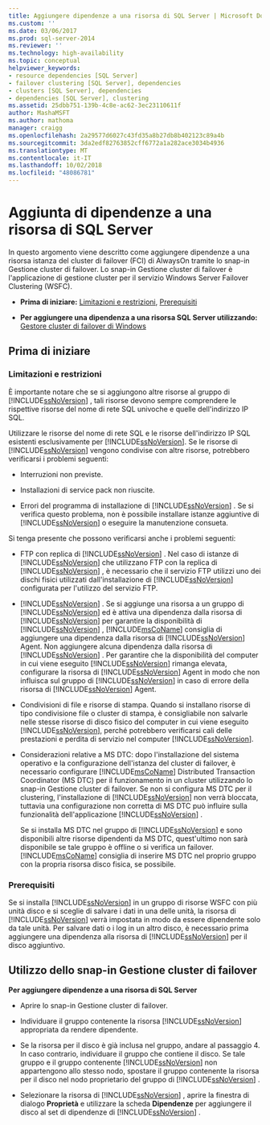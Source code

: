 ```yaml
---
title: Aggiungere dipendenze a una risorsa di SQL Server | Microsoft Docs
ms.custom: ''
ms.date: 03/06/2017
ms.prod: sql-server-2014
ms.reviewer: ''
ms.technology: high-availability
ms.topic: conceptual
helpviewer_keywords:
- resource dependencies [SQL Server]
- failover clustering [SQL Server], dependencies
- clusters [SQL Server], dependencies
- dependencies [SQL Server], clustering
ms.assetid: 25dbb751-139b-4c8e-ac62-3ec23110611f
author: MashaMSFT
ms.author: mathoma
manager: craigg
ms.openlocfilehash: 2a29577d6027c43fd35a8b27db8b402123c89a4b
ms.sourcegitcommit: 3da2edf82763852cff6772a1a282ace3034b4936
ms.translationtype: MT
ms.contentlocale: it-IT
ms.lasthandoff: 10/02/2018
ms.locfileid: "48086781"
---
```

# <a name="add-dependencies-to-a-sql-server-resource"></a>Aggiunta di dipendenze a una risorsa di SQL Server
  In questo argomento viene descritto come aggiungere dipendenze a una risorsa istanza del cluster di failover (FCI) di AlwaysOn tramite lo snap-in Gestione cluster di failover. Lo snap-in Gestione cluster di failover è l'applicazione di gestione cluster per il servizio Windows Server Failover Clustering (WSFC).  
  
-   **Prima di iniziare:**  [Limitazioni e restrizioni](#Restrictions), [Prerequisiti](#Prerequisites)  
  
-   **Per aggiungere una dipendenza a una risorsa SQL Server utilizzando:** [Gestore cluster di failover di Windows](#WinClusManager)  
  
##  <a name="BeforeYouBegin"></a> Prima di iniziare  
  
###  <a name="Restrictions"></a> Limitazioni e restrizioni  
 È importante notare che se si aggiungono altre risorse al gruppo di [!INCLUDE[ssNoVersion](../../../includes/ssnoversion-md.md)] , tali risorse devono sempre comprendere le rispettive risorse del nome di rete SQL univoche e quelle dell'indirizzo IP SQL.  
  
 Utilizzare le risorse del nome di rete SQL e le risorse dell'indirizzo IP SQL esistenti esclusivamente per [!INCLUDE[ssNoVersion](../../../includes/ssnoversion-md.md)]. Se le risorse di [!INCLUDE[ssNoVersion](../../../includes/ssnoversion-md.md)] vengono condivise con altre risorse, potrebbero verificarsi i problemi seguenti:  
  
-   Interruzioni non previste.  
  
-   Installazioni di service pack non riuscite.  
  
-   Errori del programma di installazione di [!INCLUDE[ssNoVersion](../../../includes/ssnoversion-md.md)] . Se si verifica questo problema, non è possibile installare istanze aggiuntive di [!INCLUDE[ssNoVersion](../../../includes/ssnoversion-md.md)] o eseguire la manutenzione consueta.  
  
 Si tenga presente che possono verificarsi anche i problemi seguenti:  
  
-   FTP con replica di [!INCLUDE[ssNoVersion](../../../includes/ssnoversion-md.md)] . Nel caso di istanze di [!INCLUDE[ssNoVersion](../../../includes/ssnoversion-md.md)] che utilizzano FTP con la replica di [!INCLUDE[ssNoVersion](../../../includes/ssnoversion-md.md)] , è necessario che il servizio FTP utilizzi uno dei dischi fisici utilizzati dall'installazione di [!INCLUDE[ssNoVersion](../../../includes/ssnoversion-md.md)] configurata per l'utilizzo del servizio FTP.  
  
-   [!INCLUDE[ssNoVersion](../../../includes/ssnoversion-md.md)] . Se si aggiunge una risorsa a un gruppo di [!INCLUDE[ssNoVersion](../../../includes/ssnoversion-md.md)] ed è attiva una dipendenza dalla risorsa di [!INCLUDE[ssNoVersion](../../../includes/ssnoversion-md.md)] per garantire la disponibilità di [!INCLUDE[ssNoVersion](../../../includes/ssnoversion-md.md)] , [!INCLUDE[msCoName](../../../includes/msconame-md.md)] consiglia di aggiungere una dipendenza dalla risorsa di [!INCLUDE[ssNoVersion](../../../includes/ssnoversion-md.md)] Agent. Non aggiungere alcuna dipendenza dalla risorsa di [!INCLUDE[ssNoVersion](../../../includes/ssnoversion-md.md)] . Per garantire che la disponibilità del computer in cui viene eseguito [!INCLUDE[ssNoVersion](../../../includes/ssnoversion-md.md)] rimanga elevata, configurare la risorsa di [!INCLUDE[ssNoVersion](../../../includes/ssnoversion-md.md)] Agent in modo che non influisca sul gruppo di [!INCLUDE[ssNoVersion](../../../includes/ssnoversion-md.md)] in caso di errore della risorsa di [!INCLUDE[ssNoVersion](../../../includes/ssnoversion-md.md)] Agent.  
  
-   Condivisioni di file e risorse di stampa. Quando si installano risorse di tipo condivisione file o cluster di stampa, è consigliabile non salvarle nelle stesse risorse di disco fisico del computer in cui viene eseguito [!INCLUDE[ssNoVersion](../../../includes/ssnoversion-md.md)], perché potrebbero verificarsi cali delle prestazioni e perdita di servizio nel computer [!INCLUDE[ssNoVersion](../../../includes/ssnoversion-md.md)].  
  
-   Considerazioni relative a MS DTC: dopo l'installazione del sistema operativo e la configurazione dell'istanza del cluster di failover, è necessario configurare [!INCLUDE[msCoName](../../../includes/msconame-md.md)] Distributed Transaction Coordinator (MS DTC) per il funzionamento in un cluster utilizzando lo snap-in Gestione cluster di failover. Se non si configura MS DTC per il clustering, l'installazione di [!INCLUDE[ssNoVersion](../../../includes/ssnoversion-md.md)] non verrà bloccata, tuttavia una configurazione non corretta di MS DTC può influire sulla funzionalità dell'applicazione [!INCLUDE[ssNoVersion](../../../includes/ssnoversion-md.md)] .  
  
     Se si installa MS DTC nel gruppo di [!INCLUDE[ssNoVersion](../../../includes/ssnoversion-md.md)] e sono disponibili altre risorse dipendenti da MS DTC, quest'ultimo non sarà disponibile se tale gruppo è offline o si verifica un failover. [!INCLUDE[msCoName](../../../includes/msconame-md.md)] consiglia di inserire MS DTC nel proprio gruppo con la propria risorsa disco fisica, se possibile.  
  
###  <a name="Prerequisites"></a> Prerequisiti  
 Se si installa [!INCLUDE[ssNoVersion](../../../includes/ssnoversion-md.md)] in un gruppo di risorse WSFC con più unità disco e si sceglie di salvare i dati in una delle unità, la risorsa di [!INCLUDE[ssNoVersion](../../../includes/ssnoversion-md.md)] verrà impostata in modo da essere dipendente solo da tale unità. Per salvare dati o i log in un altro disco, è necessario prima aggiungere una dipendenza alla risorsa di [!INCLUDE[ssNoVersion](../../../includes/ssnoversion-md.md)] per il disco aggiuntivo.  
  
##  <a name="WinClusManager"></a> Utilizzo dello snap-in Gestione cluster di failover  
 **Per aggiungere dipendenze a una risorsa di SQL Server**  
  
-   Aprire lo snap-in Gestione cluster di failover.  
  
-   Individuare il gruppo contenente la risorsa [!INCLUDE[ssNoVersion](../../../includes/ssnoversion-md.md)] appropriata da rendere dipendente.  
  
-   Se la risorsa per il disco è già inclusa nel gruppo, andare al passaggio 4. In caso contrario, individuare il gruppo che contiene il disco. Se tale gruppo e il gruppo contenente [!INCLUDE[ssNoVersion](../../../includes/ssnoversion-md.md)] non appartengono allo stesso nodo, spostare il gruppo contenente la risorsa per il disco nel nodo proprietario del gruppo di [!INCLUDE[ssNoVersion](../../../includes/ssnoversion-md.md)] .  
  
-   Selezionare la risorsa di [!INCLUDE[ssNoVersion](../../../includes/ssnoversion-md.md)] , aprire la finestra di dialogo **Proprietà** e utilizzare la scheda **Dipendenze** per aggiungere il disco al set di dipendenze di [!INCLUDE[ssNoVersion](../../../includes/ssnoversion-md.md)] .  
  
  
